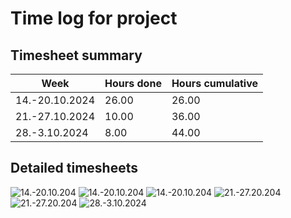 # Time log for project

## Timesheet summary

| Week           | Hours done | Hours cumulative |
| -------------- | ---------- | ---------------- |
| 14.-20.10.2024 | 26.00      | 26.00            |
| 21.-27.10.2024 | 10.00      | 36.00            |
| 28.-3.10.2024  | 8.00       | 44.00            |

## Detailed timesheets

![14.-20.10.204](/Documentation/Timelogs/pictures/Toggl_Track_detailed_report_2024-10-14_2024-10-20-1.png)
![14.-20.10.204](/Documentation/Timelogs/pictures/Toggl_Track_detailed_report_2024-10-14_2024-10-20-2.png)
![14.-20.10.204](/Documentation/Timelogs/pictures/Toggl_Track_detailed_report_2024-10-14_2024-10-20-3.png)
![21.-27.20.204](/Documentation/Timelogs/pictures/Toggl_Track_detailed_report_2024-10-21_2024-10-27-1.png)
![21.-27.20.204](/Documentation/Timelogs/pictures/Toggl_Track_detailed_report_2024-10-21_2024-10-27-2.png)
![28.-3.10.2024](/Documentation/Timelogs/pictures/Näyttökuva%202024-11-05%20140218.png)
